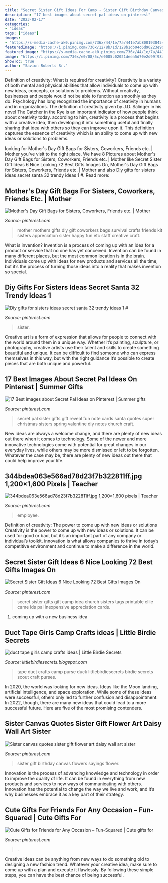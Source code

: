 ```yaml
---
title: "Secret Sister Gift Ideas For Camp - Sister Gift Birthday Canvas Flowers Sayings Flower"
description: "17 best images about secret pal ideas on pinterest"
date: "2023-02-17"
categories:
- "ideas"
tags: ["ideas"]
images:
- "https://s-media-cache-ak0.pinimg.com/736x/44/1e/7a/441e7ab80019384544c84c184d733306.jpg"
featuredImage: "https://i.pinimg.com/736x/12/8b/1d/128b1db04c6d90223e9df31b8e9b34dc--recognition-ideas-fun-ideas.jpg"
featured_image: "https://s-media-cache-ak0.pinimg.com/736x/44/1e/7a/441e7ab80019384544c84c184d733306.jpg"
image: "https://i.pinimg.com/736x/e0/08/5c/e0085c02021deea5d70e2d99f98aec31.jpg"
ShowToc: true
author: "Savion Roberts Sr."
---
```



Definition of creativity: What is required for creativity?
Creativity is a variety of both mental and physical abilities that allow individuals to come up with new ideas, concepts, or solutions to problems. Without creativity, businesses and people would not be able to function as smoothly as they do. Psychology has long recognized the importance of creativity in humans and in organizations. The definition of creativity given by J.D. Salinger in his novel The Catcher in the Rye is an important indicator of how people think about creativity today. according to him, creativity is a process that begins with a creative idea, then developing it into something useful and finally sharing that idea with others so they can improve upon it. This definition captures the essence of creativity which is an ability to come up with new ideas or solutions to problems.

	

		
looking for Mother&#039;s Day Gift Bags for Sisters, Coworkers, Friends etc. | Mother you've visit to the right place. We have 8 Pictures about Mother&#039;s Day Gift Bags for Sisters, Coworkers, Friends etc. | Mother like Secret Sister Gift Ideas 6 Nice Looking 72 Best Gifts Images On, Mother&#039;s Day Gift Bags for Sisters, Coworkers, Friends etc. | Mother and also Diy gifts for sisters ideas secret santa 32 trendy ideas 1 #. Read more:
		
    
## Mother&#039;s Day Gift Bags For Sisters, Coworkers, Friends Etc. | Mother

<img loading=lazy src="https://i.pinimg.com/736x/12/8b/1d/128b1db04c6d90223e9df31b8e9b34dc--recognition-ideas-fun-ideas.jpg" onerror="this.onerror=null;this.src='https://tse2.mm.bing.net/th?id=OIP.tGWspaX-vjoMIvHhsPUnYwHaJ3&amp;pid=15.1';" alt="Mother&#039;s Day Gift Bags for Sisters, Coworkers, Friends etc. | Mother">

_Source: pinterest.com_

>mother mothers gifts diy gift coworkers bags survival crafts friends kit sisters appreciation sister happy fun etc staff creative craft. 

	

What is invention?
Invention is a process of coming up with an idea for a product or service that no one has yet conceived. Invention can be found in many different places, but the most common location is in the brain. Individuals come up with ideas for new products and services all the time, but it’s the process of turning those ideas into a reality that makes invention so special.

    
## Diy Gifts For Sisters Ideas Secret Santa 32 Trendy Ideas 1 #

<img loading=lazy src="https://i.pinimg.com/736x/65/c7/7c/65c77c4e8aa0c3e60bb15e8363ccdb42.jpg" onerror="this.onerror=null;this.src='https://tse2.mm.bing.net/th?id=OIP.4JNmWSAJsd0JTf5whYYapQHaPj&amp;pid=15.1';" alt="Diy gifts for sisters ideas secret santa 32 trendy ideas 1 #">

_Source: pinterest.com_

>sister. 

	

Creative art is a form of expression that allows for people to connect with the world around them in a unique way. Whether it’s painting, sculpture, or photography, creative artists use their talent and skills to create something beautiful and unique. It can be difficult to find someone who can express themselves in this way, but with the right guidance it’s possible to create pieces that are both unique and powerful.

    
## 17 Best Images About Secret Pal Ideas On Pinterest | Summer Gifts

<img loading=lazy src="https://s-media-cache-ak0.pinimg.com/736x/44/1e/7a/441e7ab80019384544c84c184d733306.jpg" onerror="this.onerror=null;this.src='https://tse1.mm.bing.net/th?id=OIP.0Dgg3EIU8CwhYrOdbuO6NgHaJ3&amp;pid=15.1';" alt="17 Best images about Secret Pal Ideas on Pinterest | Summer gifts">

_Source: pinterest.com_

>secret pal sister gifts gift reveal fun note cards santa quotes super christmas sisters spring valentine diy notes church craft. 

	

New ideas are always a welcome change, and there are plenty of new ideas out there when it comes to technology. Some of the newer and more innovative technologies come with potential for great changes in our everyday lives, while others may be more dismissed or left to be forgotten. Whatever the case may be, there are plenty of new ideas out there that could help improve your life.

    
## 344bdea063e566ad78d23f7b322811ff.jpg 1,200×1,600 Pixels | Teacher

<img loading=lazy src="https://i.pinimg.com/736x/e4/1c/c3/e41cc3e53288aa42d0a4aafd267842ac--teacher-appreciation-gifts-teacher-gifts.jpg" onerror="this.onerror=null;this.src='https://tse2.mm.bing.net/th?id=OIP.lKh3_lhTgyGh3qbw3u4g_AHaJ3&amp;pid=15.1';" alt="344bdea063e566ad78d23f7b322811ff.jpg 1,200×1,600 pixels | Teacher">

_Source: pinterest.com_

>employee. 

	

Definition of creativity: The power to come up with new ideas or solutions
Creativity is the power to come up with new ideas or solutions. It can be used for good or bad, but it’s an important part of any company or individual’s toolkit. innovation is what allows companies to thrive in today’s competitive environment and continue to make a difference in the world.

    
## Secret Sister Gift Ideas 6 Nice Looking 72 Best Gifts Images On

<img loading=lazy src="https://i.pinimg.com/originals/10/82/8f/10828f30245211cf69aafe97f6083a3f.jpg" onerror="this.onerror=null;this.src='https://tse1.mm.bing.net/th?id=OIP.57krTyhkowLL7ZxkCKHb4AHaJ3&amp;pid=15.1';" alt="Secret Sister Gift Ideas 6 Nice Looking 72 Best Gifts Images On">

_Source: pinterest.com_

>secret sister gifts gift camp idea church sisters tags printable ellie came lds pal inexpensive appreciation cards. 

	

1. coming up with a new business idea 

    
## Duct Tape Girls Camp Crafts ideas | Little Birdie Secrets

<img loading=lazy src="http://2.bp.blogspot.com/-9sXr1cNN3VE/Ud0ROU8yu-I/AAAAAAAAN2w/3gonW7rMfxQ/s1600/duck+duct+tape+purses.jpg" onerror="this.onerror=null;this.src='https://tse3.mm.bing.net/th?id=OIP.bP6jdpfqi0yo2lhHRMz9lgHaLK&amp;pid=15.1';" alt="duct tape girls camp crafts ideas | Little Birdie Secrets">

_Source: littlebirdiesecrets.blogspot.com_

>tape duct crafts camp purse duck littlebirdiesecrets birdie secrets scout craft purses. 

	

In 2020, the world was looking for new ideas. Ideas like the Moon landing, artificial intelligence, and space exploration. While some of these ideas were successful, others only led to further confusion and disappointment. In 2022, though, there are many new ideas that could lead to a more successful future. Here are five of the most promising contenders.

    
## Sister Canvas Quotes Sister Gift Flower Art Daisy Wall Art Sister

<img loading=lazy src="https://s-media-cache-ak0.pinimg.com/736x/d9/57/4e/d9574e43a8a00ace208d91672b80f2b2.jpg" onerror="this.onerror=null;this.src='https://tse1.mm.bing.net/th?id=OIP.OtWqeDoV06VCaFnmyACedgHaJ4&amp;pid=15.1';" alt="Sister canvas quotes sister gift flower art daisy wall art sister">

_Source: pinterest.com_

>sister gift birthday canvas flowers sayings flower. 

	

Innovation is the process of advancing knowledge and technology in order to improve the quality of life. It can be found in everything from new products and services to new ways of communicating with others. Innovation has the potential to change the way we live and work, and it’s why businesses embrace it as a key part of their strategy.

    
## Cute Gifts For Friends For Any Occasion – Fun-Squared | Cute Gifts For

<img loading=lazy src="https://i.pinimg.com/736x/e0/08/5c/e0085c02021deea5d70e2d99f98aec31.jpg" onerror="this.onerror=null;this.src='https://tse3.mm.bing.net/th?id=OIP.YitAayuTlQkE0YIj5N8zjgHaLD&amp;pid=15.1';" alt="Cute Gifts for Friends for Any Occasion – Fun-Squared | Cute gifts for">

_Source: pinterest.com_

>. 

	

Creative ideas can be anything from new ways to do something old to designing a new fashion trend. Whatever your creative idea, make sure to come up with a plan and execute it flawlessly. By following these simple steps, you can have the best chance of being successful.

